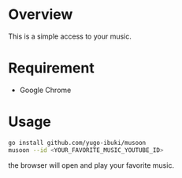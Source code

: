 # Overview

This is a simple access to your music.

# Requirement

- Google Chrome

# Usage

```bash
go install github.com/yugo-ibuki/musoon
musoon --id <YOUR_FAVORITE_MUSIC_YOUTUBE_ID>
```

the browser will open and play your favorite music.
